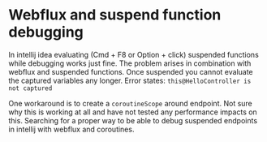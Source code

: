 # Webflux and suspend function debugging

In intellij idea evaluating (Cmd + F8 or Option + click) suspended functions while debugging works just fine.
The problem arises in combination with webflux and suspended functions.
Once suspended you cannot evaluate the captured variables any longer.
Error states: `this@HelloController is not captured`

One workaround is to create a `coroutineScope` around endpoint.
Not sure why this is working at all and have not tested any performance impacts on this.
Searching for a proper way to be able to debug suspended endpoints in intellij with webflux and coroutines.